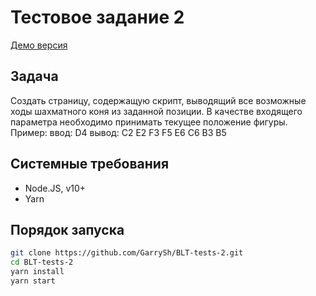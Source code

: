 # Тестовое задание 2

[Демо версия](https://garrysh.github.io/BLT-tests-2/)

## Задача

Создать страницу, содержащую скрипт, выводящий все возможные ходы шахматного коня из заданной позиции. В качестве входящего параметра необходимо принимать текущее положение фигуры.
Пример:
ввод: D4
вывод: C2 E2 F3 F5 E6 C6 B3 B5

## Системные требования

- Node.JS, v10+
- Yarn

## Порядок запуска

```sh
git clone https://github.com/GarrySh/BLT-tests-2.git
cd BLT-tests-2
yarn install
yarn start
```
